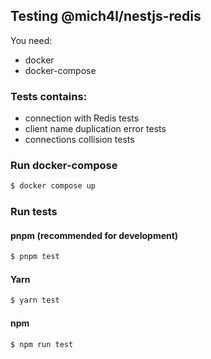 ## Testing @mich4l/nestjs-redis
You need:
- docker
- docker-compose

### Tests contains:
- connection with Redis tests
- client name duplication error tests
- connections collision tests

### Run docker-compose
```bash
$ docker compose up
```

### Run tests

#### pnpm (recommended for development)
```bash
$ pnpm test
```

#### Yarn
```bash
$ yarn test
```

#### npm
```bash
$ npm run test
```
